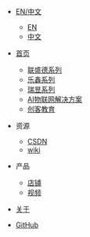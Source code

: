 - [<span class="iconfont icon-icon_yuyin1"></span> EN/中文](/)
  - [EN](/)
  - [中文](/zh/)

- [<span class="iconfont icon-icon_fabu"></span> 首页](/README.md)
  - [联盛德系列](README?id=winnermicro)
  - [乐鑫系列](README?id=esp-series)
  - [瑞昱系列](README?id=realtek)
  - [AI物联网解决方案](README?id=ai-iot-solutions)
  - [创客教育](/README?id=robotics)
- <span class="iconfont icon-tianxie"></span> 资源
  - [<span class="iconfont icon-csdn"></span> CSDN](https://www.cnblogs.com/doiting/)
  - [<span class="iconfont icon-github"></span> wiki](http://wiki.doit.am/)

- <span class="iconfont icon-xiangkan"></span> 产品
  - [<span class="iconfont icon-music"></span> 店铺](https://szdoit.taobao.com/)
  - [<span class="iconfont icon-book3"></span> 视频](https://i.youku.com/i/UMjg3NjY2MDgxMg==?spm=a2hbt.13141534.1_1.d_2_2)
- [<span class="iconfont icon-wodeguanzhu"></span> 关于](zhdocs/About/README.md)
- [<span class="iconfont icon-github1"></span> GitHub](https://github.com/SmartArduino)








